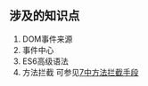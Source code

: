 
## 涉及的知识点

1. DOM事件来源
2. 事件中心
3. ES6高级语法
4. 方法拦截
   可参见[7中方法拦截手段](https://github.com/xiangwenhu/topics/tree/master/%E6%8B%A6%E6%88%AA%E6%96%B9%E6%B3%95)